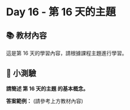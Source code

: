# Day 16 - 第 16 天的主題

## 📚 教材內容

這是第 16 天的學習內容，請根據課程主題進行學習。

## 📝 小測驗

**請簡述 第 16 天的主題 的基本概念。**

**答案範例：** (請參考上方教材內容)
